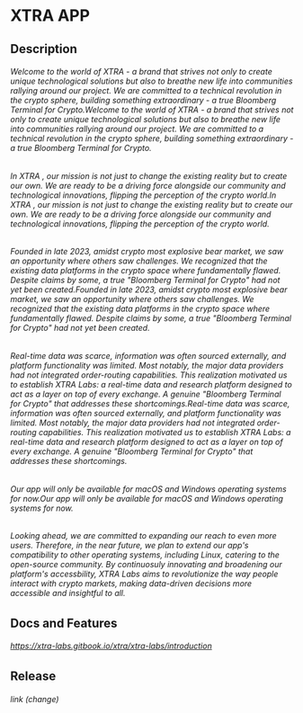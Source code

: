 ﻿# **XTRA APP**

## Description

###### Welcome to the world of XTRA - a brand that strives not only to create unique technological solutions but also to breathe new life into communities rallying around our project. We are committed to a technical revolution in the crypto sphere, building something extraordinary - a true Bloomberg Terminal for Crypto.Welcome to the world of XTRA - a brand that strives not only to create unique technological solutions but also to breathe new life into communities rallying around our project. We are committed to a technical revolution in the crypto sphere, building something extraordinary - a true Bloomberg Terminal for Crypto.
 
###### In XTRA , our mission is not just to change the existing reality but to create our own. We are ready to be a driving force alongside our community and technological innovations, flipping the perception of the crypto world.In XTRA , our mission is not just to change the existing reality but to create our own. We are ready to be a driving force alongside our community and technological innovations, flipping the perception of the crypto world.

###### Founded in late 2023, amidst crypto most explosive bear market, we saw an opportunity where others saw challenges. We recognized that the existing data platforms in the crypto space where fundamentally flawed. Despite claims by some, a true "Bloomberg Terminal for Crypto" had not yet been created.Founded in late 2023, amidst crypto most explosive bear market, we saw an opportunity where others saw challenges. We recognized that the existing data platforms in the crypto space where fundamentally flawed. Despite claims by some, a true "Bloomberg Terminal for Crypto" had not yet been created.

###### Real-time data was scarce, information was often sourced externally, and platform functionality was limited. Most notably, the major data providers had not integrated order-routing capabilities. This realization motivated us to establish XTRA Labs: a real-time data and research platform designed to act as a layer on top of every exchange. A genuine "Bloomberg Terminal for Crypto" that addresses these shortcomings.Real-time data was scarce, information was often sourced externally, and platform functionality was limited. Most notably, the major data providers had not integrated order-routing capabilities. This realization motivated us to establish XTRA Labs: a real-time data and research platform designed to act as a layer on top of every exchange. A genuine "Bloomberg Terminal for Crypto" that addresses these shortcomings.

###### Our app will only be available for macOS and Windows operating systems for now.Our app will only be available for macOS and Windows operating systems for now.

###### Looking ahead, we are committed to expanding our reach to even more users. Therefore, in the near future, we plan to extend our app's compatibility to other operating systems, including Linux, catering to the open-source community. By continuosuly innovating and broadening our platform's accessbility, XTRA Labs aims to revolutionize the way people interact with crypto markets, making data-driven decisions more accessible and insightful to all.

## Docs and Features

###### https://xtra-labs.gitbook.io/xtra/xtra-labs/introduction

## Release
###### link (change)


